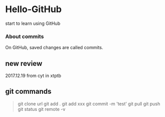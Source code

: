 # Hello-GitHub
start to learn using GitHub
### About commits
On GitHub, saved changes are called commits. 

## new review
2017.12.19 from cyt in xtptb

## git commands
> git clone url
> git add .
> git add xxx
> git commit -m 'test'
> git pull
> git push
> git status
> git remote -v
